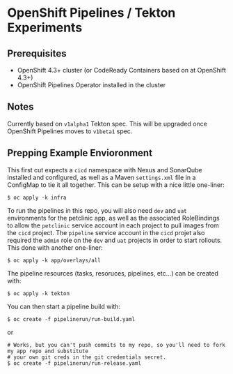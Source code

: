 # OpenShift Pipelines / Tekton Experiments

## Prerequisites

* OpenShift 4.3+ cluster (or CodeReady Containers based on at OpenShift 4.3+)
* OpenShift Pipelines Operator installed in the cluster

## Notes

Currently based on `v1alpha1` Tekton spec. This will be upgraded once OpenShift Pipelines moves to `v1beta1` spec.

## Prepping Example Envioronment

This first cut expects a `cicd` namespace with Nexus and SonarQube installed and configured, as well as a Maven `settings.xml` file in a ConfigMap to tie it all together.  This can be setup with a nice little one-liner:

```
$ oc apply -k infra
```

To run the pipelines in this repo, you will also need `dev` and `uat` environments for the petclinic app, as well as the associated RoleBindings to allow the `petclinic` service account in each project to pull images from the `cicd` project.  The `pipeline` service account in the `cicd` projet also required the `admin` role on the `dev` and `uat` projects in order to start rollouts.  This done with another one-liner:

```
$ oc apply -k app/overlays/all
```

The pipeline resources (tasks, resoruces, pipelines, etc...) can be created with:

```
$ oc apply -k tekton
```

You can then start a pipeline build with:
```
$ oc create -f pipelinerun/run-build.yaml
```
or
```
# Works, but you can't push commits to my repo, so you'll need to fork my app repo and substitute
# your own git creds in the git credentials secret.
$ oc create -f pipelinerun/run-release.yaml
```
 

